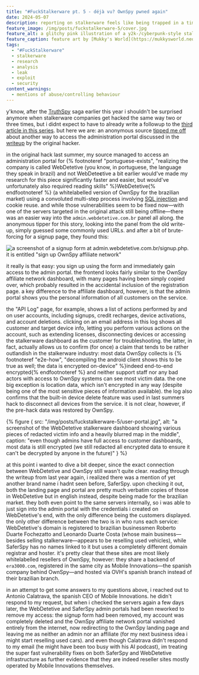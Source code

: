 ```yaml
---
title: "#FuckStalkerware pt. 5 - déjà vu? OwnSpy pwned again"
date: 2024-05-07
description: reporting on stalkerware feels like being trapped in a timeloop
feature_image: /img/posts/fuckstalkerware-5/cover.jpg
feature_alt: a glitchy pink illustration of a y2k-/cyberpunk-style stalkerware dashboard with a y2k-style WebDetetive logo in the top left and crosshairs drawn over the whole image
feature_caption: feature art by [Mukky's World](https://mukkysworld.neocities.org/)
tags:
  - "#FuckStalkerware"
  - stalkerware
  - research
  - analysis
  - leak
  - exploit
  - security
content_warnings:
  - mentions of abuse/controlling behaviour
---
```


y'know, after the [TruthSpy](/posts/fuckstalkerware-4/) saga earlier this year i shouldn't be surprised anymore when stalkerware companies get hacked the same way two or three times, but i didnt expect to have to already write a followup to the [third article in this series](/posts/fuckstalkerware-3/). but here we are: an anonymous source [tipped me off](/contact) about another way to access the administration portal discussed in the [writeup](/files/posts/fuckstalkerware-3/README.txt) by the original hacker.
  
in the original hack last summer, my source managed to access an administration portal for {% footnoteref "portuguese-exists", "realizing the company is called WebDetetive (you know, in portuguese, the language they speak in brazil) and not WebDete<b>c</b>tive a bit earlier would've made my research for this piece significantly faster and easier, but would've unfortunately also required reading skills" %}WebDetetive{% endfootnoteref %} (a whitelabelled version of OwnSpy for the brazilian market) using a convoluted multi-step process involving [SQL injection](https://en.wikipedia.org/wiki/SQL_injection) and cookie reuse. and while those vulnerabilities seem to be fixed now—with one of the servers targeted in the original attack still being offline—there was an easier way into the `admin.webdetetive.com.br` panel all along. the anonymous tipper for this story, looking into the panel from the old write-up, simply guessed some commonly used URLs. and after a bit of brute-forcing for a signup page, they found this:

![a screenshot of a signup form at admin.webdetetive.com.br/signup.php. it is entitled "sign up OwnSpy affiliate network"](/img/posts/fuckstalkerware-5/signup.jpg)
  
it really is that easy: you sign up using the form and immediately gain access to the admin portal. the frontend looks fairly similar to the OwnSpy affiliate network dashboard, with many pages having been simply copied over, which probably resulted in the accidental inclusion of the registration page. a key difference to the affiliate dashboard, however, is that the admin portal shows you the personal information of all customers on the service.

the "API Log" page, for example, shows a list of actions performed by and on user accounts, including signups, credit recharges, device activations, and account deletions. clicking on an email address in this log shows all customer and target device info, letting you perform various actions on the account, such as extending licenses, disconnecting devices or accessing the stalkerware dashboard as the customer for troubleshooting. the latter, in fact, actually allows us to confirm (for once) a claim that tends to be rather outlandish in the stalkerware industry: most data OwnSpy collects is {% footnoteref "e2e-how", "decompiling the android client shows this to be true as well; the data is encrypted on-device" %}indeed end-to-end encrypted{% endfootnoteref %} and neither support staff nor any bad actors with access to OwnSpy systems can see most victim data. the one big exception is location data, which isn't encrypted in any way (despite being one of the most sensitive pieces of information available). the log also confirms that the built-in device delete feature was used in last summers hack to disconnect all devices from the service. it is not clear, however, if the pre-hack data was restored by OwnSpy.

{% figure { src: "/img/posts/fuckstalkerware-5/user-portal.jpg", alt: "a screenshot of the WebDetetive stalkerware dashboard showing various pieces of redacted victim info and a heavily blurred map in the middle", caption: "even though admins have full access to customer dashboards, most data is still encrypted (we still redacted all encrypted data to ensure it can't be decrypted by anyone in the future)" } %}

at this point i wanted to dive a bit deeper, since the exact connection between WebDetetive and OwnSpy still wasn't quite clear. reading through the writeup from last year again, i realized there was a mention of yet another brand name i hadnt seen before, SaferSpy. upon checking it out, both the landing page and portal are pretty much verbatim copies of those in WebDetetive but in english instead, despite being made for the brazilian market. they both even point to the same servers internally, so i was able to just sign into the admin portal with the credentials i created on WebDetetive's end, with the only difference being the customers displayed. the only other difference between the two is in who runs each service: WebDetetive's domain is registered to brazilian businessmen Roberto Duarte Fochezatto and Leonardo Duarte Costa (whose main business—besides selling stalkerware—appears to be reselling used vehicles), while SaferSpy has no names linked to it but uses a completely different domain registrar and hoster. it's pretty clear that these sites are most likely whitelabelled resellers of OwnSpy, however: they share a backend of `era3000.com`, registered in the same city as Mobile Innovations—the spanish company behind OwnSpy—and hosted via OVH's spanish branch instead of their brazilian branch.

in an attempt to get some answers to my questions above, i reached out to Antonio Calatrava, the spanish CEO of Mobile Innovations. he didn't respond to my request, but when i checked the servers again a few days later, the WebDetetive and SaferSpy admin portals had been reworked to remove my access: the signup form had been removed, my account was completely deleted and the OwnSpy affiliate network portal vanished entirely from the internet, now redirecting to the OwnSpy landing page and leaving me as neither an admin nor an affiliate (for my next business idea i might start reselling used cars). and even though Calatrava didn't respond to my email (he might have been too busy with his AI podcast), im treating the super fast vulnerability fixes on both SaferSpy and WebDetetive infrastructure as further evidence that they are indeed reseller sites mostly operated by Mobile Innovations themselves.